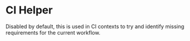 # CI Helper

Disabled by default, this is used in CI contexts to try and identify missing requirements for the current workflow.
